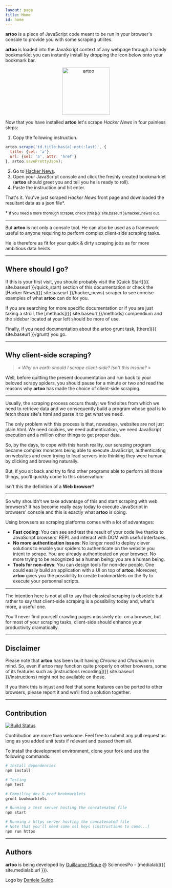 ```yaml
---
layout: page
title: Home
id: home
---
```


**artoo** is a piece of JavaScript code meant to be run in your browser's console to provide you with some scraping utilites.

**artoo** is loaded into the JavaScript context of any webpage through a handy bookmarklet you can instantly install by dropping the icon below onto your bookmark bar.

<p align="center">
  <a href='{{ site.bookmarklets.artoo }}' id='bookmarklet'>
    <img alt="artoo" width="148" height="148" src="{{ site.baseurl }}/public/img/artoo-icon.svg" />
  </a>
</p>

Now that you have installed **artoo** let's scrape *Hacker News* in four painless steps:

<ol>
  <li>Copy the following instruction.</li>
</ol>

```js
artoo.scrape('td.title:has(a):not(:last)', {
  title: {sel: 'a'},
  url: {sel: 'a', attr: 'href'}
}, artoo.savePrettyJson);
```

<ol start="2">
  <li>Go to <a href="https://news.ycombinator.com/" target="_blank">Hacker News</a>.</li>
  <li>Open your JavaScript console and click the freshly created bookmarklet (<strong>artoo</strong> should greet you and tell you he is ready to roll).</li>
  <li>Paste the instruction and hit enter.</li>
</ol>

That's it. You've just scraped *Hacker News* front page and downloaded the resultant data as a json file&#42;.

&#42; <small>If you need a more thorough scraper, check [this]({{ site.baseurl }}/hacker_news) out.</small>

---

But **artoo** is not only a console tool. He can also be used as a framework useful to anyone requiring to perform complex client-side scraping tasks.

He is therefore as fit for your quick & dirty scraping jobs as for more ambitious data heists.

---

## Where should I go?
If this is your first visit, you should probably visit the [Quick Start]({{ site.baseurl }}/quick_start) section of this documentation or check the [Hacker News]({{ site.baseurl }}/hacker_news) scraper to see concise examples of what **artoo** can do for you.

If you are searching for more specific documentation or if you are just taking a stroll, the [methods]({{ site.baseurl }}/methods) compendium and the sidebar located at your left should be more of use.

Finally, if you need documentation about the artoo grunt task, [there]({{ site.baseurl }}/grunt) you go.

---

## Why client-side scraping?

> &laquo; *Why on earth should I scrape client-side? Isn't this insane?* &raquo;

Well, before quitting the present documentation and run back to your beloved scrapy spiders, you should pause for a minute or two and read the reasons why **artoo** has made the choice of client-side scraping.

---

Usually, the scraping process occurs thusly: we find sites from which we need to retrieve data and we consequently build a program whose goal is to fetch those site's html and parse it to get what we need.

The only problem with this process is that, nowadays, websites are not just plain html. We need cookies, we need authentication, we need JavaScript execution and a million other things to get proper data.

So, by the days, to cope with this harsh reality, our scraping program became complex monsters being able to execute JavaScript, authenticating on websites and even trying to lead servers into thinking they were human by clicking and browsing naturally.

But, if you sit back and try to find other programs able to perform all those things, you'll quickly come to this observation:

Isn't this the definition of a **Web browser**?

---

So why shouldn't we take advantage of this and start scraping with web browsers? It has become really easy today to execute JavaScript in browsers' console and this is exactly what **artoo** is doing.

Using browsers as scraping platforms comes with a lot of advantages:

* **Fast coding**: You can see and test the result of your code live thanks to JavaScript browsers' REPL and interact with DOM with useful interfaces.
* **No more authentication issues**: No longer need to deploy clever solutions to enable your spiders to authenticate on the website you intent to scrape. You are already authenticated on your browser. No more trying to be recognized as a human being: you are a human being.
* **Tools for non-devs**: You can design tools for non-dev people. One could easily build an application with a UI on top of **artoo**. Moreover, **artoo** gives you the possibility to create bookmarklets on the fly to execute your personnal scripts.

---

The intention here is not at all to say that classical scraping is obsolete but rather to say that client-side scraping is a possibility today and, what's more, a useful one.

You'll never find yourself crawling pages massively etc. on a browser, but for most of your scraping tasks, client-side should enhance your productivity dramatically.


---

## Disclaimer
Please note that **artoo** has been built having *Chrome* and *Chromium* in mind. So, even if artoo may function quite properly on other browsers, some of its features such as [instructions recording]({{ site.baseurl }}/instructions) might not be available on those.

If you think this is injust and feel that some features can be ported to other browsers, please report it and we'll find a solution together.

---

## Contribution
[![Build Status](https://travis-ci.org/medialab/artoo.svg)](https://travis-ci.org/medialab/artoo)

Contribution are more than welcome. Feel free to submit any pull request as long as you added unit tests if relevant and passed them all.

To install the development environment, clone your fork and use the following commands:

```bash
# Install dependencies
npm install

# Testing
npm test

# Compiling dev & prod bookmarklets
grunt bookmarklets

# Running a test server hosting the concatenated file
npm start

# Running a https server hosting the concatenated file
# Note that you'll need some ssl keys (instructions to come...)
npm run https
```

---

## Authors
**artoo** is being developed by [Guillaume Plique](https://github.com/Yomguithereal) @ SciencesPo - [médialab]({{ site.medialab.url }}).

Logo by [Daniele Guido](https://github.com/danieleguido).
